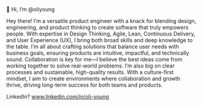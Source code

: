 👋 Hi, I’m @oliyoung

Hey there! I’m a versatile product engineer with a knack for blending design, engineering, and product thinking to create software that truly empowers people. With expertise in Design Thinking, Agile, Lean, Continuous Delivery, and User Experience (UX), I bring both broad skills and deep knowledge to the table. I’m all about crafting solutions that balance user needs with business goals, ensuring products are intuitive, impactful, and technically sound. Collaboration is key for me—I believe the best ideas come from working together to solve real-world problems. I’m also big on clear processes and sustainable, high-quality results. With a culture-first mindset, I aim to create environments where collaboration and growth thrive, driving long-term success for both teams and products.

LinkedIn? www.linkedin.com/in/oli-young
